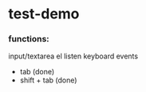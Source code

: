 # test-demo

### functions:

input/textarea el listen keyboard events
- tab (done)
- shift + tab (done)
